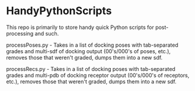 # HandyPythonScripts

This repo is primarily to store handy quick Python scripts for post-processing and such.

processPoses.py - Takes in a list of docking poses with tab-separated grades and multi-sdf of docking output (00's/000's of poses, etc.), removes those that weren't graded, dumps them into a new sdf.

processRecs.py - Takes in a list of docking poses with tab-separated grades and multi-pdb of docking receptor output (00's/000's of receptors, etc.), removes those that weren't graded, dumps them into a new sdf.
